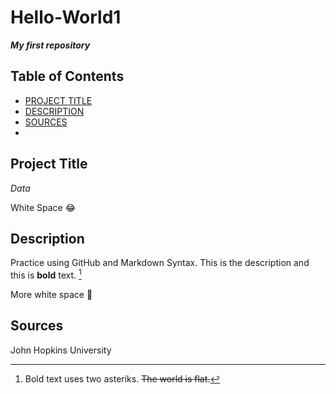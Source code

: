 # Hello-World1
***My first repository***

## Table of Contents
- [PROJECT TITLE](#Project_Title)
- [DESCRIPTION](#Description)
- [SOURCES](#Sources)
- 
## Project Title
*Data*

White Space :joy:

## Description
Practice using GitHub and Markdown Syntax. This is the description and this is **bold** text. [^1]
[^1]: Bold text uses two asteriks. ~~The world is flat.~~

More white space :anger:

## Sources
John Hopkins University
